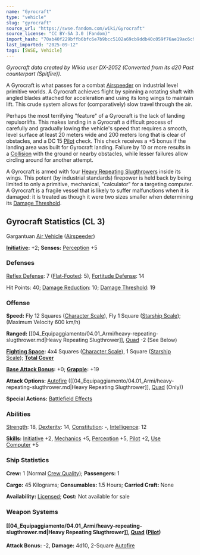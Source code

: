 ```yaml
---
name: "Gyrocraft"
type: "vehicle"
slug: "gyrocraft"
source_url: "https://swse.fandom.com/wiki/Gyrocraft"
source_license: "CC BY-SA 3.0 (Fandom)"
import_hash: "70ab40f229bffb6bfc6e7b9bcc5102a69cb9ddb40c059f76ae19ac6c9a36e134"
last_imported: "2025-09-12"
tags: [SWSE, Vehicle]
---
```

*Gyrocraft data created by Wikia user DX-2052 (Converted from its d20 Past counterpart (Spitfire)).*

A Gyrocraft is what passes for a combat [Airspeeder](https://swse.fandom.com/wiki/Airspeeder) on industrial level primitive worlds. A Gyrocraft achieves flight by spinning a rotating shaft with angled blades attached for acceleration and using its long wings to maintain lift. This crude system allows for (comparatively) slow travel through the air.

Perhaps the most terrifying "feature" of a Gyrocraft is the lack of landing repulsorlifts. This makes landing in a Gyrocraft a difficult process of carefully and gradually lowing the vehicle's speed that requires a smooth, level surface at least 20 meters wide and 200 meters long that is clear of obstacles, and a DC 15 [Pilot](https://swse.fandom.com/wiki/Pilot) check. This check receives a +5 bonus if the landing area was built for Gyrocraft landing. Failure by 10 or more results in a [Collision](https://swse.fandom.com/wiki/Collision) with the ground or nearby obstacles, while lesser failures allow circling around for another attempt.

A Gyrocraft is armed with four [Heavy Repeating Slugthrowers](https://swse.fandom.com/wiki/Heavy_Repeating_Slugthrowers) inside its wings. This potent (by industrial standards) firepower is held back by being limited to only a primitive, mechanical, "calculator" for a targeting computer. A Gyrocraft is a fragile vessel that is likely to suffer malfunctions when it is damaged: it is treated as though it were two sizes smaller when determining its [Damage Threshold](https://swse.fandom.com/wiki/Damage_Threshold_(Vehicles)).

## Gyrocraft Statistics (CL 3)
Gargantuan [Air Vehicle](https://swse.fandom.com/wiki/Air_Vehicle) ([Airspeeder](https://swse.fandom.com/wiki/Airspeeder))

**[Initiative](https://swse.fandom.com/wiki/Initiative):** +2; **Senses:** [Perception](https://swse.fandom.com/wiki/Perception) +5
### Defenses
[Reflex Defense](https://swse.fandom.com/wiki/Reflex_Defense_(Vehicles)): 7 ([Flat-Footed](https://swse.fandom.com/wiki/Flat-Footed): 5), [Fortitude Defense](https://swse.fandom.com/wiki/Fortitude_Defense_(Vehicles)): 14

Hit Points: 40; [Damage Reduction](https://swse.fandom.com/wiki/Damage_Reduction): 10; [Damage Threshold](https://swse.fandom.com/wiki/Damage_Threshold_(Vehicles)): 19
### Offense
**Speed:** Fly 12 Squares ([Character Scale](https://swse.fandom.com/wiki/Character_Scale)), Fly 1 Square ([Starship Scale](https://swse.fandom.com/wiki/Starship_Scale)); (Maximum Velocity 600 km/h)

**Ranged:** [[04_Equipaggiamento/04.01_Armi/heavy-repeating-slugthrower.md|Heavy Repeating Slugthrower]], [Quad](https://swse.fandom.com/wiki/Quad) -2 (See Below)

**[Fighting Space](https://swse.fandom.com/wiki/Fighting_Space):** 4x4 Squares ([Character Scale](https://swse.fandom.com/wiki/Character_Scale)), 1 Square ([Starship Scale](https://swse.fandom.com/wiki/Starship_Scale)); **[Total Cover](https://swse.fandom.com/wiki/Total_Cover)**

**[Base Attack Bonus](https://swse.fandom.com/wiki/Base_Attack_Bonus):** +0; **[Grapple](https://swse.fandom.com/wiki/Grapple):** +19

**Attack Options:** [Autofire](https://swse.fandom.com/wiki/Autofire_(Vehicle_Combat)) ([[04_Equipaggiamento/04.01_Armi/heavy-repeating-slugthrower.md|Heavy Repeating Slugthrower]], [Quad](https://swse.fandom.com/wiki/Quad) (Only))

**Special Actions:** [Battlefield Effects](https://swse.fandom.com/wiki/Battlefield_Effects)
### Abilities
[Strength](https://swse.fandom.com/wiki/Strength): 18, [Dexterity](https://swse.fandom.com/wiki/Dexterity): 14, [Constitution](https://swse.fandom.com/wiki/Constitution): -, [Intelligence](https://swse.fandom.com/wiki/Intelligence): 12

**[Skills](https://swse.fandom.com/wiki/Skills):** [Initiative](https://swse.fandom.com/wiki/Initiative) +2, [Mechanics](https://swse.fandom.com/wiki/Mechanics) +5, [Perception](https://swse.fandom.com/wiki/Perception) +5, [Pilot](https://swse.fandom.com/wiki/Pilot) +2, [Use Computer](https://swse.fandom.com/wiki/Use_Computer) +5

### Ship Statistics
**Crew:** 1 (Normal [Crew Quality](https://swse.fandom.com/wiki/Crew_Quality)); **Passengers:** 1

**Cargo:** 45 Kilograms; **Consumables:** 1.5 Hours; **Carried Craft:** None

**Availability:** [Licensed](https://swse.fandom.com/wiki/Licensed); **Cost:** Not available for sale

### Weapon Systems
#### **[[04_Equipaggiamento/04.01_Armi/heavy-repeating-slugthrower.md|Heavy Repeating Slugthrower]], [Quad](https://swse.fandom.com/wiki/Quad) ([Pilot](https://swse.fandom.com/wiki/Pilot_(Vehicle_Combat)))**
**Attack Bonus:** -2, **Damage:** 4d10, 2-Square [Autofire](https://swse.fandom.com/wiki/Autofire_(Vehicle_Combat))